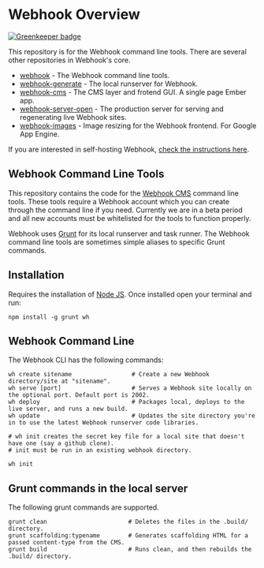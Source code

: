 # Webhook Overview

[![Greenkeeper badge](https://badges.greenkeeper.io/MarcelRaschke/webhook.svg)](https://greenkeeper.io/)

This repository is for the Webhook command line tools. There are several other repositories in Webhook's core.

* [webhook](https://github.com/webhook/webhook) - The Webhook command line tools.
* [webhook-generate](https://github.com/webhook/webhook-generate) - The local runserver for Webhook.
* [webhook-cms](https://github.com/webhook/webhook-cms) - The CMS layer and frotend GUI. A single page Ember app.
* [webhook-server-open](https://github.com/webhook/webhook-server-open) - The production server for serving and regenerating live Webhook sites.
* [webhook-images](https://github.com/webhook/webhook-images) - Image resizing for the Webhook frontend. For Google App Engine.

If you are interested in self-hosting Webhook, [check the instructions here](http://www.webhook.com/docs/self-host-webhook/).

## Webhook Command Line Tools

This repository contains the code for the [Webhook CMS](http://www.webhook.com) command line tools.
These tools require a Webhook account which you can create through the command line if you need.
Currently we are in a beta period and all new accounts must be whitelisted for the tools
to function properly.

Webhook uses [Grunt](http://www.gruntjs.com) for its local runserver and task runner.
The Webhook command line tools are sometimes simple aliases to specific Grunt commands.

## Installation

Requires the installation of [Node JS](http://www.nodejs.org). Once installed open your
terminal and run:

```
npm install -g grunt wh
```

## Webhook Command Line

The Webhook CLI has the following commands:

```
wh create sitename                 # Create a new Webhook directory/site at "sitename".
wh serve [port]                    # Serves a Webhook site locally on the optional port. Default port is 2002.
wh deploy                          # Packages local, deploys to the live server, and runs a new build.
wh update                          # Updates the site directory you're in to use the latest Webhook runserver code libraries.

# wh init creates the secret key file for a local site that doesn't have one (say a github clone).
# init must be run in an existing webhook directory.

wh init
```

## Grunt commands in the local server

The following grunt commands are supported.

```
grunt clean                       # Deletes the files in the .build/ directory.
grunt scaffolding:typename        # Generates scaffolding HTML for a passed content-type from the CMS.
grunt build                       # Runs clean, and then rebuilds the .build/ directory.
```


